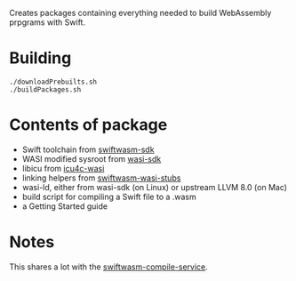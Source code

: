 Creates packages containing everything needed to build WebAssembly prpgrams with Swift.

# Building

```
./downloadPrebuilts.sh
./buildPackages.sh
```

# Contents of package

- Swift toolchain from [swiftwasm-sdk](https://github.com/swiftwasm/swiftwasm-sdk)
- WASI modified sysroot from [wasi-sdk](https://github.com/swiftwasm/wasi-sdk)
- libicu from [icu4c-wasi](https://github.com/swiftwasm/icu4c-wasi)
- linking helpers from [swiftwasm-wasi-stubs](https://github.com/swiftwasm/swiftwasm-wasi-stubs)
- wasi-ld, either from wasi-sdk (on Linux) or upstream LLVM 8.0 (on Mac)
- build script for compiling a Swift file to a .wasm
- a Getting Started guide

# Notes

This shares a lot with the [swiftwasm-compile-service](https://github.com/swiftwasm/swiftwasm-compile-service).
